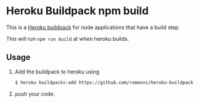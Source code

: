 # Heroku Buildpack npm build

This is a [Heroku buildpack](http://devcenter.heroku.com/articles/buildpacks)
for node applications that have a build step.

This will run `npm run build` at when heroku builds.

## Usage

1. Add the buildpack to heroku using

   ```bash
   $ heroku buildpacks:add https://github.com/romeovs/heroku-buildpack-npm-build.git
   ```
2. push your code.

